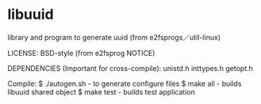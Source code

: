 # libuuid
library and program to generate uuid (from e2fsprogs／util-linux)

LICENSE: BSD-style (from e2fsprog NOTICE)

DEPENDENCIES (Important for cross-compile):
unistd.h inttypes.h getopt.h

Compile:
$ ./autogen.sh - to generate configure files
$ make all - builds libuuid shared object
$ make test - builds test application 